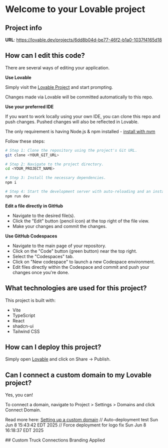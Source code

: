 # Welcome to your Lovable project

## Project info

**URL**: https://lovable.dev/projects/6dd8b04d-be77-46f2-b1a0-1037f4165d18

## How can I edit this code?

There are several ways of editing your application.

**Use Lovable**

Simply visit the [Lovable Project](https://lovable.dev/projects/6dd8b04d-be77-46f2-b1a0-1037f4165d18) and start prompting.

Changes made via Lovable will be committed automatically to this repo.

**Use your preferred IDE**

If you want to work locally using your own IDE, you can clone this repo and push changes. Pushed changes will also be reflected in Lovable.

The only requirement is having Node.js & npm installed - [install with nvm](https://github.com/nvm-sh/nvm#installing-and-updating)

Follow these steps:

```sh
# Step 1: Clone the repository using the project's Git URL.
git clone <YOUR_GIT_URL>

# Step 2: Navigate to the project directory.
cd <YOUR_PROJECT_NAME>

# Step 3: Install the necessary dependencies.
npm i

# Step 4: Start the development server with auto-reloading and an instant preview.
npm run dev
```

**Edit a file directly in GitHub**

- Navigate to the desired file(s).
- Click the "Edit" button (pencil icon) at the top right of the file view.
- Make your changes and commit the changes.

**Use GitHub Codespaces**

- Navigate to the main page of your repository.
- Click on the "Code" button (green button) near the top right.
- Select the "Codespaces" tab.
- Click on "New codespace" to launch a new Codespace environment.
- Edit files directly within the Codespace and commit and push your changes once you're done.

## What technologies are used for this project?

This project is built with:

- Vite
- TypeScript
- React
- shadcn-ui
- Tailwind CSS

## How can I deploy this project?

Simply open [Lovable](https://lovable.dev/projects/6dd8b04d-be77-46f2-b1a0-1037f4165d18) and click on Share -> Publish.

## Can I connect a custom domain to my Lovable project?

Yes, you can!

To connect a domain, navigate to Project > Settings > Domains and click Connect Domain.

Read more here: [Setting up a custom domain](https://docs.lovable.dev/tips-tricks/custom-domain#step-by-step-guide)
// Auto-deployment test Sun Jun  8 15:43:42 EDT 2025
// Force deployment for logo fix Sun Jun  8 16:18:37 EDT 2025
 
 # #   C u s t o m   T r u c k   C o n n e c t i o n s   B r a n d i n g   A p p l i e d  
 